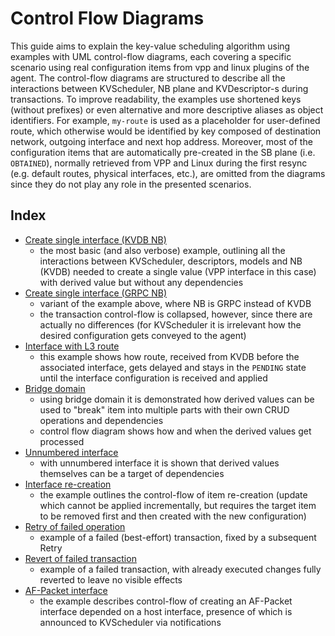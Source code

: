 # Control Flow Diagrams

This guide aims to explain the key-value scheduling algorithm using examples
with UML control-flow diagrams, each covering a specific scenario using real
configuration items from vpp and linux plugins of the agent. The control-flow
diagrams are structured to describe all the interactions between KVScheduler, NB
plane and KVDescriptor-s during transactions. To improve readability, the examples
use shortened keys (without prefixes) or even alternative and more descriptive
aliases as object identifiers. For example, `my-route` is used as a placeholder
for user-defined route, which otherwise would be identified by key composed
of destination network, outgoing interface and next hop address. Moreover, most
of the configuration items that are automatically pre-created in the SB plane
(i.e. `OBTAINED`), normally retrieved from VPP and Linux during the first resync
(e.g. default routes, physical interfaces, etc.), are omitted from the diagrams
since they do not play any role in the presented scenarios.


## Index

* [Create single interface (KVDB NB)][create-interface-kvdb]
  - the most basic (and also verbose) example, outlining all the interactions
    between KVScheduler, descriptors, models and NB (KVDB) needed to create
    a single value (VPP interface in this case) with derived value but without
    any dependencies
* [Create single interface (GRPC NB)][create-interface-grpc]
  - variant of the example above, where NB is GRPC instead of KVDB
  - the transaction control-flow is collapsed, however, since there are actually
    no differences (for KVScheduler it is irrelevant how the desired
    configuration gets conveyed to the agent)
* [Interface with L3 route][interface-and-route]
  - this example shows how route, received from KVDB before the associated
    interface, gets delayed and stays in the `PENDING` state until the interface
    configuration is received and applied
* [Bridge domain][bridge-domain]
  - using bridge domain it is demonstrated how derived values can be used to
    "break" item into multiple parts with their own CRUD operations and
    dependencies
  - control flow diagram shows how and when the derived values get processed  
* [Unnumbered interface][unnumbered-interface]
  - with unnumbered interface it is shown that derived values themselves can be
    a target of dependencies
* [Interface re-creation][recreate-interface]
  - the example outlines the control-flow of item re-creation (update which
    cannot be applied incrementally, but requires the target item to be removed
    first and then created with the new configuration) 
* [Retry of failed operation][retry-failed-ops]
  - example of a failed (best-effort) transaction, fixed by a subsequent Retry
* [Revert of failed transaction][revert-failed-txn]
  - example of a failed transaction, with already executed changes fully reverted
    to leave no visible effects
* [AF-Packet interface][af-packet-interface]
  - the example describes control-flow of creating an AF-Packet interface
    depended on a host interface, presence of which is announced to KVScheduler
    via notifications


[create-interface-kvdb]: cfd/vpp_interface.md
[create-interface-grpc]: cfd/vpp_interface_via_grpc.md
[interface-and-route]: cfd/vpp_ip_route.md
[bridge-domain]: cfd/bridge_domain.md
[unnumbered-interface]: cfd/unnumbered_interface.md
[recreate-interface]: cfd/recreate_interface.md
[retry-failed-ops]: cfd/retry_failed_operation.md
[revert-failed-txn]: cfd/revert_failed_txn.md
[af-packet-interface]: cfd/af_packet_interface.md
